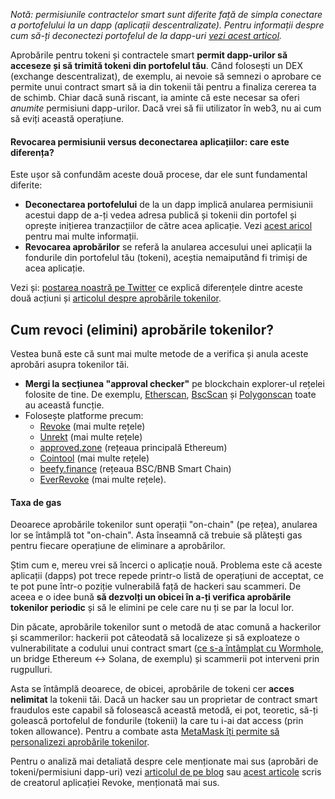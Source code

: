 *Notă: permisiunile contractelor smart sunt diferite față de simpla conectare a portofelului la un dapp (aplicații descentralizate). Pentru informații despre cum să-ți deconectezi portofelul de la dapp-uri [vezi acest articol](https://support.metamask.io/hc/en-us/articles/360059535551).*


Aprobările pentru tokeni și contractele smart **permit dapp-urilor să acceseze și să trimită tokeni din portofelul tău**. Când folosești un DEX (exchange descentralizat), de exemplu, ai nevoie să semnezi o aprobare ce permite unui contract smart să ia din tokenii tăi pentru a finaliza cererea ta de schimb. Chiar dacă sună riscant, ia aminte că este necesar sa oferi *anumite* permisiuni dapp-urilor. Dacă vrei să fii utilizator în web3, nu ai cum să eviți această operațiune. 



#### Revocarea permisiunii versus deconectarea aplicațiilor: care este diferența?


Este ușor să confundăm aceste două procese, dar ele sunt fundamental diferite:


* **Deconectarea portofelului** de la un dapp implică anularea permisiunii acestui dapp de a-ți vedea adresa publică și tokenii din portofel și oprește inițierea tranzacțiilor de către acea aplicație. Vezi  [acest aricol](https://support.metamask.io/hc/en-us/articles/360059535551) pentru mai multe informații.
* **Revocarea aprobărilor** se referă la anularea accesului unei aplicații la fondurile din portofelul tău (tokeni), aceștia nemaiputând fi trimiși de acea aplicație.


Vezi și: [postarea noastră pe Twitter](https://twitter.com/MetaMask/status/1499848000549515265) ce explică diferențele dintre aceste două acțiuni și [articolul despre aprobările tokenilor](https://support.metamask.io/hc/en-us/articles/6174898326683). 



**Cum revoci (elimini) aprobările tokenilor?**
----------------------------------------------


Vestea bună este că sunt mai multe metode de a verifica și anula aceste aprobări asupra tokenilor tăi.


* **Mergi la secțiunea "approval checker"**  pe blockchain explorer-ul rețelei folosite de tine. De exemplu, [Etherscan](https://etherscan.io/tokenapprovalchecker), [BscScan](https://bscscan.com/tokenapprovalchecker) și [Polygonscan](https://polygonscan.com/tokenapprovalchecker) toate au această funcție.
* Folosește platforme precum:
	+ [Revoke](https://revoke.cash/) (mai multe rețele)
	+ [Unrekt](https://app.unrekt.net/) (mai multe rețele)
	+ [approved.zone](https://approved.zone/) (rețeaua principală Ethereum)
	+ [Cointool](https://cointool.app/approve/eth) (mai multe rețele)
	+ [beefy.finance](https://allowance.beefy.finance/) (rețeaua BSC/BNB Smart Chain)
	+ [EverRevoke](https://everrise.com/everrevoke/) (mai multe rețele).



#### Taxa de gas


Deoarece aprobările tokenilor sunt operații "on-chain" (pe rețea), anularea lor se întâmplă tot "on-chain". Asta înseamnă că trebuie să plătești gas pentru fiecare operațiune de eliminare a aprobărilor. 



Știm cum e, mereu vrei să încerci o aplicație nouă. Problema este că aceste aplicații (dapps) pot trece repede printr-o listă de operațiuni de acceptat, ce te pot pune într-o poziție vulnerabilă față de hackeri sau scammeri. De aceea e o idee bună **să dezvolți un obicei în a-ți verifica aprobările tokenilor periodic** și să le elimini pe cele care nu ți se par la locul lor.


Din păcate, aprobările tokenilor sunt o metodă de atac comună a hackerilor și scammerilor: hackerii pot câteodată să localizeze și să exploateze o vulnerabilitate a codului unui contract smart ([ce s-a întâmplat cu Wormhole](https://rekt.news/wormhole-rekt/), un bridge Ethereum <-> Solana, de exemplu) și scammerii pot interveni prin rugpulluri.


Asta se întâmplă deoarece, de obicei, aprobările de tokeni cer **acces nelimitat** la tokenii tăi. Dacă un hacker sau un proprietar de contract smart fraudulos este capabil să folosească această metodă, ei pot, teoretic, să-ți golească portofelul de fondurile (tokenii) la care tu i-ai dat access (prin token allowance). Pentru a combate asta [MetaMask îți permite să personalizezi aprobările tokenilor](https://support.metamask.io/hc/en-us/articles/6055177143579). 


Pentru o analiză mai detaliată despre cele menționate mai sus (aprobări de tokeni/permisiuni dapp-uri) vezi [articolul de pe blog](https://consensys.net/blog/metamask/the-seal-of-approval-know-what-youre-consenting-to-with-permissions-and-approvals-in-metamask/) sau [acest articole](https://kalis.me/unlimited-erc20-allowances/) scris de creatorul aplicației Revoke, menționată mai sus.

